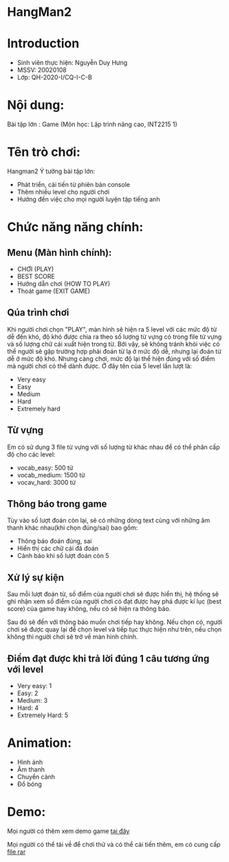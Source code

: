 # HangMan2

# Introduction
- Sinh viên thực hiện: Nguyễn Duy Hưng 
- MSSV: 20020108
- Lớp: QH-2020-I/CQ-I-C-B

# Nội dung: 
Bài tập lớn : Game (Môn học: Lập trình nâng cao, INT2215 1) 

# Tên trò chơi: 
Hangman2
Ý tưởng bài tập lớn:
- Phát triển, cải tiến từ phiên bản console
- Thêm nhiều level cho người chơi
- Hướng đến việc cho mọi người luyện tập tiếng anh

# Chức năng năng chính:

## Menu (Màn hình chính):
- CHƠI (PLAY)
- BEST SCORE
- Hướng dẫn chơi (HOW TO PLAY)
- Thoát game (EXIT GAME)

## Qúa trình chơi
Khi người chơi chọn "PLAY", màn hình sẽ hiện ra 5 level với các mức độ từ dễ đến khó, độ khó được chia ra theo số lượng từ vựng có trong file từ vựng và số lượng chữ cái xuất hiện trong từ. Bởi vậy, sẽ không tránh khỏi việc có thể người sẽ gặp trường hợp phải đoán từ lạ ở mức độ dễ, nhưng lại đoán từ dễ ở mức độ khó. Nhưng càng chơi, mức độ lại thể hiện đúng với số điểm mà người chơi có thể dành được. Ở đây tên của 5 level lần lượt là:
- Very easy
- Easy
- Medium
- Hard
- Extremely hard

## Từ vựng 
Em có sử dụng 3 file từ vựng với số lượng từ khác nhau để có thể phân cấp độ cho các level:
- vocab_easy: 500 từ
- vocab_medium: 1500 từ
- vocav_hard: 3000 từ

## Thông báo trong game
Tùy vào số lượt đoán còn lại, sẽ có những dòng text cùng với những âm thanh khác nhau(khi chọn đúng/sai) bao gồm:
- Thông báo đoán đúng, sai
- Hiển thị các chữ cái đã đoán
- Cảnh báo khi số lượt đoán còn 5

## Xử lý sự kiện
Sau mỗi lượt đoán từ, số điểm của người chơi sẽ được hiển thị, hệ thống sẽ ghi nhận xem số điểm của người chơi có đạt được hay phá được kỉ lục (best score) của game hay không, nếu có sẽ hiện ra thông báo.

Sau đó sẽ đến với thông báo muốn chơi tiếp hay không. Nếu chọn có, người chơi sẽ được quay lại để chọn level và tiếp tục thực hiện như trên, nếu chọn không thì người chơi sẽ trở về màn hình chính.

## Điểm đạt được khi trả lời đúng 1 câu tương ứng với level
- Very easy: 1
- Easy: 2
- Medium: 3
- Hard: 4
- Extremely Hard: 5

# Animation:
- Hình ảnh
- Âm thanh
- Chuyển cảnh
- Đổ bóng

# Demo:
Mọi người có thêm xem demo game [tại đây](https://www.youtube.com/watch?v=Z3XwjhtQjno&t=2s)

Mọi người có thể tải về để chơi thử và có thể cải tiến thêm, em có cung cấp [file rar](https://drive.google.com/file/d/1_d-BToGCRoKIYHP-lZZZc8kOpAq8tIVr/view?usp=sharing)
